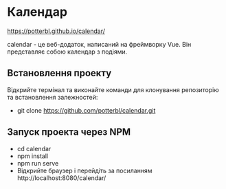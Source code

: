 # Календар

https://potterbl.github.io/calendar/

calendar - це веб-додаток, написаний на фреймворку Vue.
Він представляє собою календар з подіями.

## Встановлення проекту
Відкрийте термінал та виконайте команди для клонування репозиторію та встановлення залежностей:

- git clone https://github.com/potterbl/calendar.git

## Запуск проекта через NPM

- cd calendar
- npm install
- npm run serve
- Відкрийте браузер і перейдіть за посиланням http://localhost:8080/calendar/
